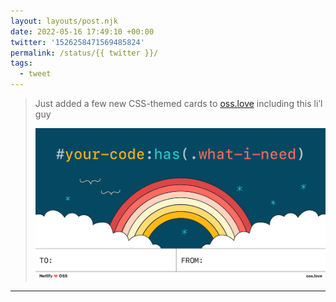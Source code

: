 ```yaml
---
layout: layouts/post.njk
date: 2022-05-16 17:49:10 +00:00
twitter: '1526258471569485824'
permalink: /status/{{ twitter }}/
tags: 
  - tweet
---
```


> Just added a few new CSS-themed cards to [oss.love](https://oss.love) including this li’l guy 
> 
> ![a valentine template that says in CSS: #your-code:has(.what-i-need). it features an illustration of a rainbow in the clouds, asterisks and curly brace birds fly nearby](/img/1526258471569485824-FS5bNIGUEAICw2T.png)

---
